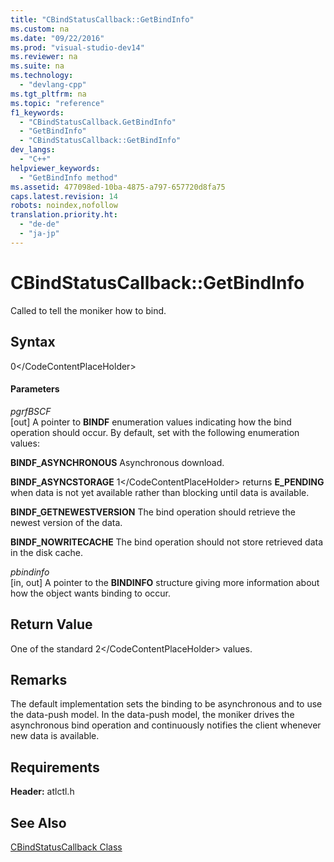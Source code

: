 ```yaml
---
title: "CBindStatusCallback::GetBindInfo"
ms.custom: na
ms.date: "09/22/2016"
ms.prod: "visual-studio-dev14"
ms.reviewer: na
ms.suite: na
ms.technology: 
  - "devlang-cpp"
ms.tgt_pltfrm: na
ms.topic: "reference"
f1_keywords: 
  - "CBindStatusCallback.GetBindInfo"
  - "GetBindInfo"
  - "CBindStatusCallback::GetBindInfo"
dev_langs: 
  - "C++"
helpviewer_keywords: 
  - "GetBindInfo method"
ms.assetid: 477098ed-10ba-4875-a797-657720d8fa75
caps.latest.revision: 14
robots: noindex,nofollow
translation.priority.ht: 
  - "de-de"
  - "ja-jp"
---
```

# CBindStatusCallback::GetBindInfo
Called to tell the moniker how to bind.  
  
## Syntax  
  
<CodeContentPlaceHolder>0\</CodeContentPlaceHolder>  
#### Parameters  
 *pgrfBSCF*  
 [out] A pointer to **BINDF** enumeration values indicating how the bind operation should occur. By default, set with the following enumeration values:  
  
 **BINDF_ASYNCHRONOUS** Asynchronous download.  
  
 **BINDF_ASYNCSTORAGE** <CodeContentPlaceHolder>1\</CodeContentPlaceHolder> returns **E_PENDING** when data is not yet available rather than blocking until data is available.  
  
 **BINDF_GETNEWESTVERSION** The bind operation should retrieve the newest version of the data.  
  
 **BINDF_NOWRITECACHE** The bind operation should not store retrieved data in the disk cache.  
  
 *pbindinfo*  
 [in, out] A pointer to the **BINDINFO** structure giving more information about how the object wants binding to occur.  
  
## Return Value  
 One of the standard <CodeContentPlaceHolder>2\</CodeContentPlaceHolder> values.  
  
## Remarks  
 The default implementation sets the binding to be asynchronous and to use the data-push model. In the data-push model, the moniker drives the asynchronous bind operation and continuously notifies the client whenever new data is available.  
  
## Requirements  
 **Header:** atlctl.h  
  
## See Also  
 [CBindStatusCallback Class](../vs140/cbindstatuscallback-class.md)